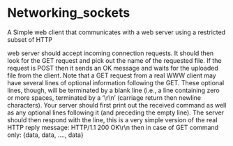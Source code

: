 # Networking_sockets
A Simple web client that communicates with a web server using a restricted subset of HTTP

 web server should accept incoming connection requests. It should then look for the GET request
and pick out the name of the requested file. If the request is POST then it sends an OK message and
waits for the uploaded file from the client. Note that a GET request from a real WWW client may have
several lines of optional information following the GET. These optional lines, though, will be terminated
by a blank line (i.e., a line containing zero or more spaces, terminated by a ‘\r\n’ (carriage return then
newline characters). Your server should first print out the received command as well as any optional
lines following it (and preceding the empty line). 
The server should then respond with the line, this is a very simple version of the real HTTP reply
message:
HTTP/1.1 200 OK\r\n
then in case of GET command only:
{data, data, ...., data}
